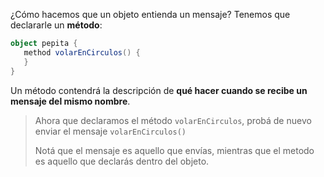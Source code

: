 ¿Cómo hacemos que un objeto entienda un mensaje? Tenemos que declararle un **método**: 

```scala
object pepita {
   method volarEnCirculos() {
   }
}
```

Un método contendrá la descripción de **qué hacer cuando se recibe un mensaje del mismo nombre**. 

> Ahora que declaramos el método `volarEnCirculos`, probá de nuevo enviar el mensaje `volarEnCirculos()` 
> 
> Notá que el mensaje es aquello que envías, mientras que el metodo es aquello que declarás dentro del objeto. 